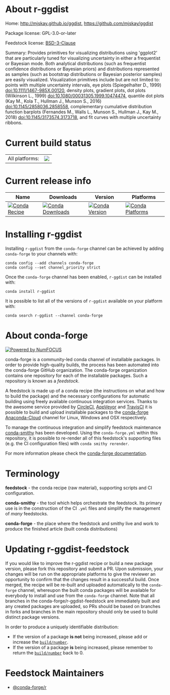 About r-ggdist
==============

Home: http://mjskay.github.io/ggdist, https://github.com/mjskay/ggdist

Package license: GPL-3.0-or-later

Feedstock license: [BSD-3-Clause](https://github.com/conda-forge/r-ggdist-feedstock/blob/master/LICENSE.txt)

Summary: Provides primitives for visualizing distributions using 'ggplot2' that are particularly tuned for visualizing uncertainty in either a frequentist or Bayesian mode. Both analytical distributions (such as frequentist confidence distributions or Bayesian priors) and distributions represented as samples (such as bootstrap distributions or Bayesian posterior samples) are easily visualized. Visualization primitives include but are not limited to: points with multiple uncertainty intervals, eye plots (Spiegelhalter D., 1999) <doi:10.1111/1467-985X.00120>, density plots, gradient plots, dot plots (Wilkinson L., 1999) <doi:10.1080/00031305.1999.10474474>, quantile dot plots (Kay M., Kola T., Hullman J., Munson S., 2016) <doi:10.1145/2858036.2858558>, complementary cumulative distribution function barplots (Fernandes M., Walls L., Munson S., Hullman J., Kay M., 2018) <doi:10.1145/3173574.3173718>, and fit curves with multiple uncertainty ribbons.

Current build status
====================


<table><tr><td>All platforms:</td>
    <td>
      <a href="https://dev.azure.com/conda-forge/feedstock-builds/_build/latest?definitionId=10077&branchName=master">
        <img src="https://dev.azure.com/conda-forge/feedstock-builds/_apis/build/status/r-ggdist-feedstock?branchName=master">
      </a>
    </td>
  </tr>
</table>

Current release info
====================

| Name | Downloads | Version | Platforms |
| --- | --- | --- | --- |
| [![Conda Recipe](https://img.shields.io/badge/recipe-r--ggdist-green.svg)](https://anaconda.org/conda-forge/r-ggdist) | [![Conda Downloads](https://img.shields.io/conda/dn/conda-forge/r-ggdist.svg)](https://anaconda.org/conda-forge/r-ggdist) | [![Conda Version](https://img.shields.io/conda/vn/conda-forge/r-ggdist.svg)](https://anaconda.org/conda-forge/r-ggdist) | [![Conda Platforms](https://img.shields.io/conda/pn/conda-forge/r-ggdist.svg)](https://anaconda.org/conda-forge/r-ggdist) |

Installing r-ggdist
===================

Installing `r-ggdist` from the `conda-forge` channel can be achieved by adding `conda-forge` to your channels with:

```
conda config --add channels conda-forge
conda config --set channel_priority strict
```

Once the `conda-forge` channel has been enabled, `r-ggdist` can be installed with:

```
conda install r-ggdist
```

It is possible to list all of the versions of `r-ggdist` available on your platform with:

```
conda search r-ggdist --channel conda-forge
```


About conda-forge
=================

[![Powered by NumFOCUS](https://img.shields.io/badge/powered%20by-NumFOCUS-orange.svg?style=flat&colorA=E1523D&colorB=007D8A)](http://numfocus.org)

conda-forge is a community-led conda channel of installable packages.
In order to provide high-quality builds, the process has been automated into the
conda-forge GitHub organization. The conda-forge organization contains one repository
for each of the installable packages. Such a repository is known as a *feedstock*.

A feedstock is made up of a conda recipe (the instructions on what and how to build
the package) and the necessary configurations for automatic building using freely
available continuous integration services. Thanks to the awesome service provided by
[CircleCI](https://circleci.com/), [AppVeyor](https://www.appveyor.com/)
and [TravisCI](https://travis-ci.com/) it is possible to build and upload installable
packages to the [conda-forge](https://anaconda.org/conda-forge)
[Anaconda-Cloud](https://anaconda.org/) channel for Linux, Windows and OSX respectively.

To manage the continuous integration and simplify feedstock maintenance
[conda-smithy](https://github.com/conda-forge/conda-smithy) has been developed.
Using the ``conda-forge.yml`` within this repository, it is possible to re-render all of
this feedstock's supporting files (e.g. the CI configuration files) with ``conda smithy rerender``.

For more information please check the [conda-forge documentation](https://conda-forge.org/docs/).

Terminology
===========

**feedstock** - the conda recipe (raw material), supporting scripts and CI configuration.

**conda-smithy** - the tool which helps orchestrate the feedstock.
                   Its primary use is in the construction of the CI ``.yml`` files
                   and simplify the management of *many* feedstocks.

**conda-forge** - the place where the feedstock and smithy live and work to
                  produce the finished article (built conda distributions)


Updating r-ggdist-feedstock
===========================

If you would like to improve the r-ggdist recipe or build a new
package version, please fork this repository and submit a PR. Upon submission,
your changes will be run on the appropriate platforms to give the reviewer an
opportunity to confirm that the changes result in a successful build. Once
merged, the recipe will be re-built and uploaded automatically to the
`conda-forge` channel, whereupon the built conda packages will be available for
everybody to install and use from the `conda-forge` channel.
Note that all branches in the conda-forge/r-ggdist-feedstock are
immediately built and any created packages are uploaded, so PRs should be based
on branches in forks and branches in the main repository should only be used to
build distinct package versions.

In order to produce a uniquely identifiable distribution:
 * If the version of a package **is not** being increased, please add or increase
   the [``build/number``](https://docs.conda.io/projects/conda-build/en/latest/resources/define-metadata.html#build-number-and-string).
 * If the version of a package **is** being increased, please remember to return
   the [``build/number``](https://docs.conda.io/projects/conda-build/en/latest/resources/define-metadata.html#build-number-and-string)
   back to 0.

Feedstock Maintainers
=====================

* [@conda-forge/r](https://github.com/conda-forge/r/)

